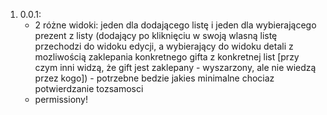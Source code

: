 1. 0.0.1:
    * 2 różne widoki: jeden dla dodającego listę i jeden dla wybierającego prezent z listy (dodający po kliknięciu w swoją wlasną listę przechodzi do widoku edycji, a wybierający do widoku detali z mozliwością zaklepania konkretnego gifta z konkretnej list [przy czym inni widzą, że gift jest zaklepany - wyszarzony, ale nie wiedzą przez kogo]) - potrzebne bedzie jakies minimalne chociaz potwierdzanie tozsamosci
    * permissiony!